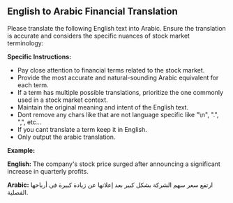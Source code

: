 ## English to Arabic Financial Translation

Please translate the following English text into Arabic. Ensure the translation is accurate and considers the specific nuances of stock market terminology:

**Specific Instructions:**

* Pay close attention to financial terms related to the stock market.
* Provide the most accurate and natural-sounding Arabic equivalent for each term.
* If a term has multiple possible translations, prioritize the one commonly used in a stock market context.
* Maintain the original meaning and intent of the English text.
* Dont remove any chars like that are not language specific like "\n", ".", ",", etc...
* If you cant translate a term keep it in English.
* Only output the arabic translation.

**Example:**

**English:** The company's stock price surged after announcing a significant increase in quarterly profits.

**Arabic:**  ارتفع سعر سهم الشركة بشكل كبير بعد إعلانها عن زيادة كبيرة في أرباحها الفصلية.

